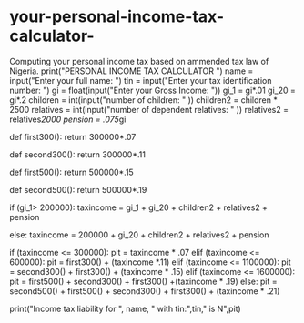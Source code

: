 # your-personal-income-tax-calculator-
Computing your personal income tax based on ammended tax law of Nigeria. 
print("PERSONAL INCOME TAX CALCULATOR ")
name = input("Enter your full name:  ")
tin = input("Enter your tax identification number: ")
gi = float(input("Enter your Gross Income: "))
gi_1 = gi*.01
gi_20 = gi*.2
children = int(input("number of children: " ))
children2 = children * 2500
relatives = int(input("number of dependent relatives: " ))
relatives2 = relatives*2000
pension = .075*gi


def first300():
    return 300000*.07

def second300():
    return 300000*.11

def first500():
    return 500000*.15

def second500():
    return 500000*.19

if (gi_1> 200000):
    taxincome = gi_1 + gi_20 + children2 + relatives2 + pension

else:
    taxincome = 200000 + gi_20 + children2 + relatives2 + pension

if (taxincome <= 300000):
    pit = taxincome * .07
elif (taxincome <= 600000):
    pit = first300() + (taxincome *.11)
elif (taxincome <= 1100000):
    pit = second300() + first300() + (taxincome * .15)
elif (taxincome <= 1600000):
    pit = first500() + second300() + first300() +(taxincome * .19)
else:
    pit = second500() + first500() + second300() + first300() + (taxincome * .21)


print("Income tax liability for ", name, " with tin:",tin," is  N",pit)
